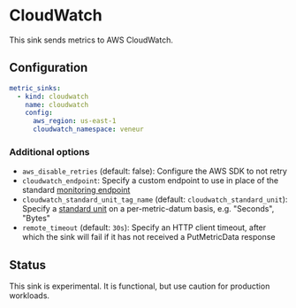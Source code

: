 # CloudWatch

This sink sends metrics to AWS CloudWatch.

## Configuration

```yaml
metric_sinks:
  - kind: cloudwatch
    name: cloudwatch
    config:
      aws_region: us-east-1
      cloudwatch_namespace: veneur
```

### Additional options

* `aws_disable_retries` (default: false): Configure the AWS SDK to not retry
* `cloudwatch_endpoint`: Specify a custom endpoint to use in place of the standard [monitoring endpoint](https://docs.aws.amazon.com/general/latest/gr/cw_region.html)
* `cloudwatch_standard_unit_tag_name` (default: `cloudwatch_standard_unit`): Specify a [standard unit](https://pkg.go.dev/github.com/aws/aws-sdk-go-v2/service/cloudwatch@v1.17.0/types?utm_source=gopls#StandardUnit) on a per-metric-datum basis, e.g. "Seconds", "Bytes"
* `remote_timeout` (default: `30s`): Specify an HTTP client timeout, after which the sink will fail if it has not received a PutMetricData response

## Status

This sink is experimental. It is functional, but use caution for production workloads.
